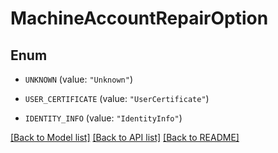 # MachineAccountRepairOption

## Enum


* `UNKNOWN` (value: `"Unknown"`)

* `USER_CERTIFICATE` (value: `"UserCertificate"`)

* `IDENTITY_INFO` (value: `"IdentityInfo"`)


[[Back to Model list]](../README.md#documentation-for-models) [[Back to API list]](../README.md#documentation-for-api-endpoints) [[Back to README]](../README.md)


